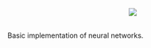 <div align="center">
  <img src="http://www.stud.fit.vutbr.cz/~xkohut08/logoNeuralBase2.png"><br><br>
</div>

Basic implementation of neural networks.
